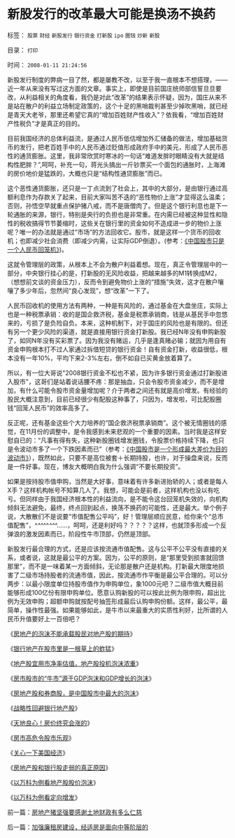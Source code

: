 # 新股发行的改革最大可能是换汤不换药

标签： `股票` `财经` `新股发行` `银行资金` `打新股` `ipo` `圈钱` `炒新` `新股` 

目录： `打印`

时间： `2008-01-11 21:24:56`

新股发行制度的弊病一目了然，都是屡教不改，以至于我一直根本不想搭理，——近一年从来没有写过这方面的文章。事实上，即使是目前国庄统师部信誓旦旦要改，从利益相关的角度看，我仍是对此“改革”的结果表示怀疑，因为，国庄从来不是站在散户的利益立场制定政策的，这个十足的黑哨裁判甚至少掉吹黑哨，就已经是青天大老爷，那里还希望它真的“增加百姓财产性收入”？依我看，“增加百姓财产性税负”才是真正的目的。

目前我国经济的总体利益流，是通过人民币低估增加外汇储备的做法，增加基础货币的发行，把老百姓手中的人民币通过贬值形成政府手中的美元，形成了人民币恶性的通货膨胀。这里，我非常欣赏时寒冰的一句话“难道发胖时眼睛没有大就是结构性肥胖？”,呵呵，补充一句，蒋光头搞出一斤钞票买一个面包的通胀时，上海滩的房价地价是猛跌的，大概也只是“结构性通贷膨胀”而已。

这个恶性通货膨胀，还只是一丁点流到了社会上，其中的大部分，是由银行通过高额利息作为存款关了起来，目前大家叫苦不迭的“恶性物价上涨”才显得这么温柔；否则，孙悟空早就重点保护猪八戒，而不是唐僧肉了。但是这个银行利息也是下一轮通胀的来源，银行，特别是央行的负担也是非常重。在内需已经被这种显性和隐性的税收搞得节节萎缩时，这些关在银行里的资金如何不造成进一步的物价上涨呢？唯一的办法就是通过“市场”的方法回收它。股市，就是这样一个货币的回收机；也即减少社会消费（即减少内需，让实际GDP倒退）。(参考：[《中国股市只是一个人民币回笼机》](../../../2007/8/30/中国股市不是资源配置优化器，是一个货币回笼机.md))。

这就令管理层的政策，从根本上不会为散户利益着想。现在，真正令管理层中的一部分，中央银行挂心的是，打新股的无风险收益，把越来越多的M1转换成M2，（想想前文谈的资金压力），反而令到避免物价上涨的“措施”失效，这才在散户嚷嚷了多少年后，忽然间“良心发现”，想“改革”一下了。

人民币回收机的使用方法有两种，一种是有风险的，通过基金在大盘坐庄，实际上也是一种税票承销：收的是国企救济税，基金是税票承销商，钱是从基民手中忽悠来的，亏损了是负险自负。本来，这种机制下，对于国庄的风险也是有限的。但还有另一个更少风险的渠道，就是直接用银行资金打新股。我已经N年没有申购新股了，如同N年没有买彩票了。因为我没有赌运，几乎是逢真赌必输；就因为用自有资金申购根本打不过人家通过拆借短贷的银行资金！自有资金打新，收益很低，根本没有一年10%，平均下来2-3%左右，倒不如自已买黄金放着算了。

所以，有一位大哥说"2008银行资金不松也不紧，因为许多银行资金通过打新股进入股市"，这哥们是站着说话腰不疼：那是抽血，只会令股市资金减少，而不是增加，有什么可能令股市资金量增加呢？介于两者之间还有就是高价增发。有经验的股民大概注意到，目前已经很少有配股这种事了，只因为，增发啦，可比配股圈钱“回笼人民币”的效率高多了。

反正呢，还有基金这些个大力培养的“国企救济税票承销商”。这个被无情圈钱的感觉，在11月份的调整中，是令我感到未来悲观的一个重要的因素。当时我是这样安慰自已的：“凡事有得有失，这种新股圈钱增发圈钱，令股票价格持续下降，也只是令波动市多了一个下跌因素而已”（参考：[《中国股市是一个形成最大差价为目的波动市》](../../../2007/9/1/中国股市是一个形成最大差价为目的的波段行情的市场.md)），既然如此，只要不是高位被套＋长期持股，也许，对于操盘来说，反而是一件好事。现在，博友大概明白我为什么强调“不要长期投资”。

如果是按持股市值申购，当然是大好事，意味着有许多新进抬轿的人；或者是每人X手？这样机构帐号不知算几人了。我想，可能会是前者，这样机构也没以有吃亏。但同样由于我国经济根本性的利益流向，是不能令这台回笼机失效的，向机构倾斜无法避免，最终，终点回到起点，换荡不换药的可能性，还是最大。举个例子说，大散散们不是说要“市值配售公平吗”，好！管理层顺应民意，给你来个“总市值配售”，^_^^_^^_^^_^……，呵呵，还是利好吗？？？？？这样，也就顶多形成一个反弹浪的激发因素而已，阶段性牛市顶部，仍然是顶部。

新股发行最合理的方式，还是应该按流通市值配售。这与公平不公平没有直接的关系，或者说，这就是最公平的方案。因为，公平的原则，是“那里受到损害就回馈那里”，而不是一味着某一方面倾斜，无论那是散户还是机构。打新最大限度地损害了二级市场持股者的流通市值，因此，按流通市作平衡是最公平合理的。可以分两步：以最小限度单位持股市值作为申购单位，象1000元吧？二级市值大概目前能够形成100亿份有限申购单位。愿意认购新股的可以按此比例为限申购，超出比例为无效申购；超额申购就按配号抽签形成最后认购申购份额。这样，最公平，最简单，操作性最强。如果能够如此，是牛市以来最重大的实质性利好，比所谓的人民币升值要好上一百倍吧？

《[房地产的泡沫不能承载股民对地产股的期待](../../../2007/8/29/房地产的泡沫不能承载股民对地产股的期待.md)》

《[银行地产在股市里是一根草上的蚱猛](../../../2007/9/19/银行地产在股市里是一根草上的蚱猛.md)》

《[地产股宜用市净率估值，地产股投机泡沫浓重](../../../2007/9/22/地产股宜用市净率估值，地产股投机泡沫浓重.md)》

《[房市股市的“牛市”源于GDP泡沫和GDP增长的泡沫](../../../2007/10/2/房市股市的“牛市”源于GDP泡沫和GDP增长的泡沫.md)》

《[房地产股和券商股，是中国股市中最大的泡沫](../../../2007/8/31/房地产股和券商股，是中国股市中最大的泡沫.md)》

《[战略性回避银行地产股](../../../2008/4/8/战略性回避银行地产股.md)》

《[天地良心！房价终究会涨的](../../../2008/6/8/天地良心！房价终究会涨的.md)》

《[房市高危令股市乐观](../../../2008/5/7/楼市高危令股市乐观.md)》

《[关心一下美国经济](../../../2007/12/29/房地产是经济寄生性负担.md)》

《[房地产股和银行股走弱的真正原因](../../../2007/12/12/房地产的真正属性是消费品属性.md)》

《[以万科为例看地产股股价泡沫](../../../2007/9/26/从万科看地产股股价泡沫.md)》

《[以万科为例看定向增发](../../../2007/9/27/高价增发和资本金增加和市净率的关系.md)》



前一篇：[房地产猪坚强要感谢土地财政有多么仁慈](../../../2008/1/11/房地产猪坚强要感谢土地财政有多么仁慈.md)

后一篇：[加强廉租房建设，经适房是面向中等阶层的](../../../2008/1/11/加强廉租房建设，经适房是面向中等阶层的.md)